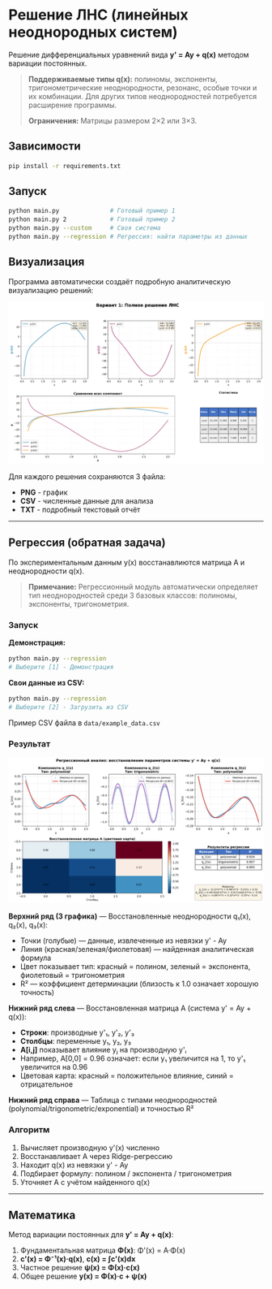 # Решение ЛНС (линейных неоднородных систем)

Решение дифференциальных уравнений вида **y' = Ay + q(x)** методом вариации постоянных.

> **Поддерживаемые типы q(x):** полиномы, экспоненты, тригонометрические неоднородности, резонанс, особые точки и их комбинации. Для других типов неоднородностей потребуется расширение программы.
> 
> **Ограничения:** Матрицы размером 2×2 или 3×3.

## Зависимости

```bash
pip install -r requirements.txt
```

## Запуск

```bash
python main.py              # Готовый пример 1
python main.py 2            # Готовый пример 2
python main.py --custom     # Своя система
python main.py --regression # Регрессия: найти параметры из данных
```

## Визуализация

Программа автоматически создаёт подробную аналитическую визуализацию решений:

![Пример визуализации](images/solution_example.png)

Для каждого решения сохраняются 3 файла:
- **PNG** - график
- **CSV** - численные данные для анализа
- **TXT** - подробный текстовый отчёт

---

## Регрессия (обратная задача)

По экспериментальным данным y(x) восстанавлиются матрица A и неоднородности q(x).

> **Примечание:** Регрессионный модуль автоматически определяет тип неоднородностей среди 3 базовых классов: полиномы, экспоненты, тригонометрия.

### Запуск

**Демонстрация:**
```bash
python main.py --regression
# Выберите [1] - Демонстрация
```

**Свои данные из CSV:**
```bash
python main.py --regression
# Выберите [2] - Загрузить из CSV
```

Пример CSV файла в `data/example_data.csv`

### Результат

![Регрессия](images/regression_analysis.png)

**Верхний ряд (3 графика)** — Восстановленные неоднородности q₁(x), q₂(x), q₃(x):
- Точки (голубые) — данные, извлеченные из невязки y' - Ay
- Линия (красная/зеленая/фиолетовая) — найденная аналитическая формула
- Цвет показывает тип: красный = полином, зеленый = экспонента, фиолетовый = тригонометрия
- R² — коэффициент детерминации (близость к 1.0 означает хорошую точность)

**Нижний ряд слева** — Восстановленная матрица A (система y' = Ay + q(x)):
- **Строки**: производные y'₁, y'₂, y'₃
- **Столбцы**: переменные y₁, y₂, y₃
- **A[i,j]** показывает влияние yⱼ на производную y'ᵢ
- Например, A[0,0] = 0.96 означает: если y₁ увеличится на 1, то y'₁ увеличится на 0.96
- Цветовая карта: красный = положительное влияние, синий = отрицательное

**Нижний ряд справа** — Таблица с типами неоднородностей (polynomial/trigonometric/exponential) и точностью R²

### Алгоритм

1. Вычисляет производную y'(x) численно
2. Восстанавливает A через Ridge-регрессию
3. Находит q(x) из невязки y' - Ay
4. Подбирает формулу: полином / экспонента / тригонометрия
5. Уточняет A с учётом найденного q(x)

---

## Математика

Метод вариации постоянных для **y' = Ay + q(x)**:

1. Фундаментальная матрица **Φ(x)**: Φ'(x) = A·Φ(x)
2. **c'(x) = Φ⁻¹(x)·q(x)**, **c(x) = ∫c'(x)dx**
3. Частное решение **ψ(x) = Φ(x)·c(x)**
4. Общее решение **y(x) = Φ(x)·c + ψ(x)**
